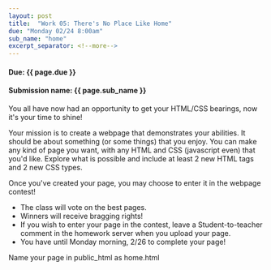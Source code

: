 ```yaml
---
layout: post
title:  "Work 05: There's No Place Like Home"
due: "Monday 02/24 8:00am"
sub_name: "home"
excerpt_separator: <!--more-->
---
```


#### Due: {{ page.due }}

#### Submission name: {{ page.sub_name }}
<!--more-->

You all have now had an opportunity to get your HTML/CSS bearings, now it's your time to shine!

Your mission is to create a webpage that demonstrates your abilities. It should be about something (or some things) that you enjoy. You can make any kind of page you want, with any HTML and CSS (javascript even) that you'd like. Explore what is possible and include at least 2 new HTML tags and 2 new CSS types.

Once you've created your page, you may choose to enter it in the webpage contest!
  * The class will vote on the best pages.
  * Winners will receive bragging rights!
  * If you wish to enter your page in the contest, leave a Student-to-teacher comment in the homework server when you upload your page.
  * You have until Monday morning, 2/26 to complete your page!

Name your page in public_html as home.html
